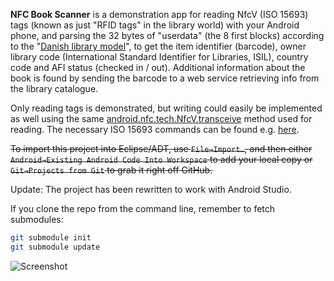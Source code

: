**NFC Book Scanner** is a demonstration app for reading NfcV (ISO 15693) tags (known as just "RFID tags" in 
the library world) with your Android phone, and parsing the 32 bytes of "userdata" (the 8 first blocks) 
according to the "[Danish library model](http://biblstandard.dk/rfid/dk/RFID_Data_Model_for_Libraries_July_2005.pdf)",
to get the item identifier (barcode), owner library code (International Standard Identifier for Libraries, ISIL), 
country code and AFI status (checked in / out).
Additional information about the book is found by sending the barcode to a web service retrieving info
from the library catalogue.

Only reading tags is demonstrated, but writing could easily be implemented as well using the same
[android.nfc.tech.NfcV.transceive](http://developer.android.com/reference/android/nfc/tech/NfcV.html#transceive%28byte%5B%5D%29)
method used for reading. The necessary ISO 15693 commands can be found 
e.g. [here](http://www.ti.com/lit/an/sloa141/sloa141.pdf).

<s>To import this project into Eclipse/ADT, use `File→Import…`, and then either `Android→Existing Android Code Into Workspace`  to add your local copy or `Git→Projects from Git` to grab it right off GitHub. </s>

Update: The project has been rewritten to work with Android Studio. 

If you clone the repo from the command line, remember to fetch submodules:

```bash
git submodule init
git submodule update
```

![Screenshot](https://dl.dropboxusercontent.com/u/1007809/Screenshot_2013-09-09-17-50-57.png)
